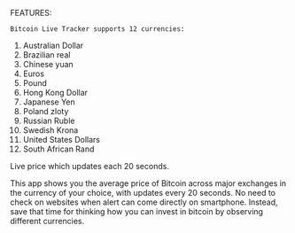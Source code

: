FEATURES:

	Bitcoin Live Tracker supports 12 currencies:

1.	Australian Dollar
2.	Brazilian real
3.	Chinese yuan
4.	Euros
5.	Pound
6.	Hong Kong Dollar
7.	Japanese Yen
8.	Poland zloty
9.	Russian Ruble
10.	Swedish Krona
11.	United States Dollars
12.	South African Rand

Live price which updates each 20 seconds.


This app shows you the average price of Bitcoin across major exchanges in the currency of your choice, with updates every 20 seconds. No need to check on websites when alert can come directly on smartphone. Instead, save that time for thinking how you can invest in bitcoin by observing different currencies.


